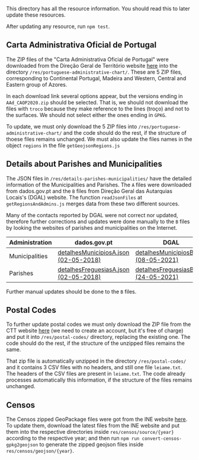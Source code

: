 This directory has all the resource information. You should read this to later update these resources.

After updating any resource, run `npm test`.

## Carta Administrativa Oficial de Portugal

The ZIP files of the "Carta Administrativa Oficial de Portugal" were downloaded from the Direção Geral de Território website [here](https://www.dgterritorio.gov.pt/dados-abertos) into the directory `/res/portuguese-administrative-chart/`. These are 5 ZIP files, corresponding to Continental Portugal, Madeira and Western, Central and Eastern group of Azores.

In each download link several options appear, but the versions ending in `AAd_CAOP2020.zip` should be selected.
That is, we should not download the files with `troco` because they make reference to the lines (troço) and not to the surfaces.
We should not select either the ones ending in `GPKG`.

To update, we must only download the 5 ZIP files into `/res/portuguese-administrative-chart/` and the code should do the rest, if the structure of thoese files remains unchanged. We must also update the files names in the object `regions` in the file `getGeojsonRegions.js`

## Details about Parishes and Municipalities

The JSON files in `/res/details-parishes-municipalities/` have the detailed information of the Municipalities and Parishes. The `A` files were downloaded from dados.gov.pt and the `B` files from Direção Geral das Autarquias Locais's (DGAL) website. The function `readJsonFiles` at `getRegionsAndAdmins.js` merges data from these two different sources.

Many of the contacts reported by DGAL were not correct nor updated, therefore further corrections and updates were done manually to the `B` files by looking the websites of parishes and municipalities on the Internet.

| Administration | dados.gov.pt | DGAL |
| -------------- | ----------- | --------------|
| Municipalities | [detalhesMunicipiosA.json (02-05-2018)](https://dados.gov.pt/pt/datasets/municipios-dados-gerais/) | [detalhesMunicipiosB.json (08-05-2021)](http://www.portalautarquico.dgal.gov.pt/pt-PT/administracao-local/entidades-autarquicas/municipios/) |
| Parishes   | [detalhesFreguesiasA.json (02-05-2018)](https://dados.gov.pt/pt/datasets/freguesias-dados-gerais/)  | [detalhesFreguesiasB.json (24-05-2021)](http://www.portalautarquico.dgal.gov.pt/pt-PT/administracao-local/entidades-autarquicas/freguesias/) |

Further manual updates should be done to the `B` files.

## Postal Codes

To further update postal codes we must only download the ZIP file from the CTT website [here](https://www.ctt.pt/feapl_2/app/restricted/postalCodeSearch/postalCodeDownloadFiles.jspx) (we need to create an account, but it's free of charge) and put it into `/res/postal-codes/` directory, replacing the existing one. The code should do the rest, if the structure of the unzipped files remains the same.

That zip file is automatically unzipped in the directory `/res/postal-codes/` and it contains 3 CSV files with no headers, and still one file `leiame.txt`. The headers of the CSV files are present in `leiame.txt`. The code already processes automatically this information, if the structure of the files remains unchanged.

## Censos

The Censos zipped GeoPackage files were got from the INE website [here](https://mapas.ine.pt/download/index2011.phtml). To update them, download the latest files from the INE website and put them into the respective directories inside `res/censos/source/{year}` according to the respective year; and then run `npm run convert-censos-gpkg2geojson` to generate the zipped geojson files inside `res/censos/geojson/{year}`.
